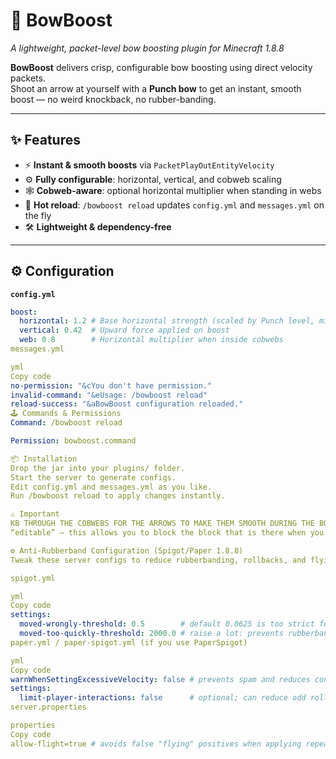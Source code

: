 # 🎯 BowBoost
_A lightweight, packet-level bow boosting plugin for Minecraft 1.8.8_

**BowBoost** delivers crisp, configurable bow boosting using direct velocity packets.  
Shoot an arrow at yourself with a **Punch bow** to get an instant, smooth boost — no weird knockback, no rubber-banding.

---

## ✨ Features
- ⚡ **Instant & smooth boosts** via `PacketPlayOutEntityVelocity`
- ⚙️ **Fully configurable**: horizontal, vertical, and cobweb scaling
- 🕸 **Cobweb-aware**: optional horizontal multiplier when standing in webs
- 🔄 **Hot reload**: `/bowboost reload` updates `config.yml` and `messages.yml` on the fly
- 🛠️ **Lightweight & dependency-free**

---

## ⚙️ Configuration

**`config.yml`**
```yml
boost:
  horizontal: 1.2 # Base horizontal strength (scaled by Punch level, min 1.0)
  vertical: 0.42  # Upward force applied on boost
  web: 0.8        # Horizontal multiplier when inside cobwebs
messages.yml

yml
Copy code
no-permission: "&cYou don't have permission."
invalid-command: "&eUsage: /bowboost reload"
reload-success: "&aBowBoost configuration reloaded."
🕹 Commands & Permissions
Command: /bowboost reload

Permission: bowboost.command

📦 Installation
Drop the jar into your plugins/ folder.
Start the server to generate configs.
Edit config.yml and messages.yml as you like.
Run /bowboost reload to apply changes instantly.

⚠️ Important
KB THROUGH THE COBWEBS FOR THE ARROWS TO MAKE THEM SMOOTH DURING THE BOW BOOST OVER THE COBWEBS
“editable” – this allows you to block the block that is there when you try to bowboost over them.

⚙️ Anti-Rubberband Configuration (Spigot/Paper 1.8.8)
Tweak these server configs to reduce rubberbanding, rollbacks, and flying kicks when using custom boosts.

spigot.yml

yml
Copy code
settings:
  moved-wrongly-threshold: 0.5        # default 0.0625 is too strict for custom boosts
  moved-too-quickly-threshold: 2000.0 # raise a lot: prevents rubberband on high speeds
paper.yml / paper-spigot.yml (if you use PaperSpigot)

yml
Copy code
warnWhenSettingExcessiveVelocity: false # prevents spam and reduces conservative overrides
settings:
  limit-player-interactions: false      # optional; can reduce odd rollbacks
server.properties

properties
Copy code
allow-flight=true # avoids false "flying" positives when applying repeated vertical boosts (e.g. webs)
